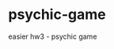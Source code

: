 # psychic-game
easier hw3 - psychic game

<!-- 
Instructions:
how does this game work?
    1. the computer chooses a letter randomly from the alphabet.
    2. the user guesses a letter in the alphabet.
    3. computer is alerted a key has been pressed by the user: document.onkeyup = function () {}
    4. IF:
        user guess = computer letter:
            add +1 to wins column
            reset "guesses left" to 9
            clear "your guesses so far"
        user guess != computer letter:
            subtract 1 from "guesses left"
            keep guesses on screen until all 9 are used up
        WHEN:
            all 9 guesses are used up: 
                add +1 to losses column
                reset "guesses left" to 9
                clear "your guesses so far"

Variables needed:
    1. computerGuess - storing the computer's guessed variable
    2. userGuess - storing the user's letter guess
    3. wins - user guesses the letter correctly
    4. losses - user runs out of guesses
    5. currentGuesses - current guesses for using during this round
*/
 -->